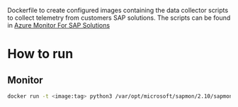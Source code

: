 Dockerfile to create configured images containing the data collector scripts to collect telemetry from customers SAP solutions. The scripts can be found in [Azure Monitor For SAP Solutions](https://github.com/Azure/AzureMonitorForSAPSolutions)

# How to run

## Monitor
```bash
docker run -t <image:tag> python3 /var/opt/microsoft/sapmon/2.10/sapmon.py monitor
```
